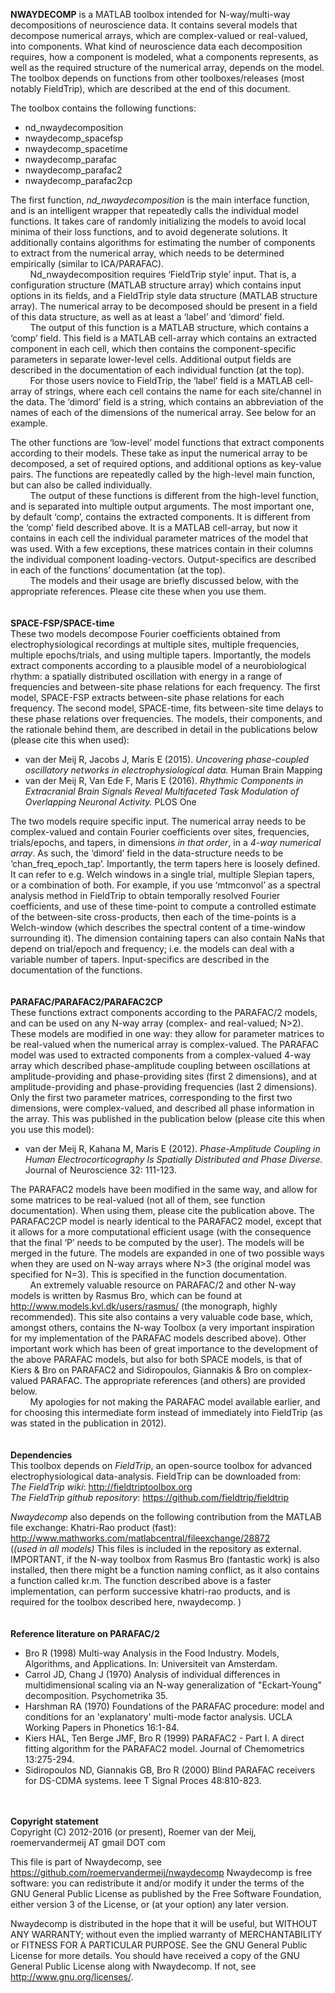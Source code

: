 **NWAYDECOMP** is a MATLAB toolbox intended for N-way/multi-way decompositions of neuroscience data. It contains several models that decompose numerical arrays, which are complex-valued or real-valued, into components. What kind of neuroscience data each decomposition requires, how a component is modeled, what a components represents, as well as the required structure of the numerical array, depends on the model. The toolbox depends on functions from other toolboxes/releases (most notably FieldTrip), which are described at the end of this document. 

The toolbox contains the following functions:
-	nd_nwaydecomposition
-	nwaydecomp_spacefsp
-	nwaydecomp_spacetime
-	nwaydecomp_parafac
-	nwaydecomp_parafac2
-	nwaydecomp_parafac2cp

The first function, *nd_nwaydecomposition* is the main interface function, and is an intelligent wrapper that repeatedly calls the individual model functions. It takes care of randomly initializing the models to avoid local minima of their loss functions, and to avoid degenerate solutions. It additionally contains algorithms for estimating the number of components to extract from the numerical array, which needs to be determined empirically (similar to ICA/PARAFAC).  
&nbsp;&nbsp;&nbsp;&nbsp;&nbsp;&nbsp;&nbsp;&nbsp;Nd_nwaydecomposition requires ‘FieldTrip style’ input. That is, a configuration structure (MATLAB structure array) which contains input options in its fields, and a FieldTrip style data structure (MATLAB structure array). The numerical array to be decomposed should be present in a field of this data structure, as well as at least a ‘label’ and ‘dimord’ field.  
&nbsp;&nbsp;&nbsp;&nbsp;&nbsp;&nbsp;&nbsp;&nbsp;The output of this function is a MATLAB structure, which contains a ‘comp’ field. This field is a MATLAB cell-array which contains an extracted component in each cell, which then contains the component-specific parameters in separate lower-level cells. Additional output fields are described in the documentation of each individual function (at the top).  
&nbsp;&nbsp;&nbsp;&nbsp;&nbsp;&nbsp;&nbsp;&nbsp;For those users novice to FieldTrip, the ‘label’ field is a MATLAB cell-array of strings, where each cell contains the name for each site/channel in the data. The ‘dimord’ field is a string, which contains an abbreviation of the names of each of the dimensions of the numerical array. See below for an example.

The other functions are ‘low-level’ model functions that extract components according to their models. These take as input the numerical array to be decomposed, a set of required options, and additional options as key-value pairs. The functions are repeatedly called by the high-level main function, but can also be called individually.  
&nbsp;&nbsp;&nbsp;&nbsp;&nbsp;&nbsp;&nbsp;&nbsp;The output of these functions is different from the high-level function, and is separated into multiple output arguments. The most important one, by default ‘comp’, contains the extracted components. It is different from the ‘comp’ field described above. It is a MATLAB cell-array, but now it contains in each cell the individual parameter matrices of the model that was used. With a few exceptions, these matrices contain in their columns the individual component loading-vectors. Output-specifics are described in each of the functions’ documentation (at the top).  
&nbsp;&nbsp;&nbsp;&nbsp;&nbsp;&nbsp;&nbsp;&nbsp;The models and their usage are briefly discussed below, with the appropriate references. Please cite these when you use them.
<br><br><br>
**SPACE-FSP/SPACE-time**  
These two models decompose Fourier coefficients obtained from electrophysiological recordings at multiple sites, multiple frequencies, multiple epochs/trials, and using multiple tapers. Importantly, the models extract components according to a plausible model of a neurobiological rhythm: a spatially distributed oscillation with energy in a range of frequencies and between-site phase relations for each frequency. The first model, SPACE-FSP extracts between-site phase relations for each frequency. The second model, SPACE-time, fits between-site time delays to these phase relations over frequencies. The models, their components, and the rationale behind them, are described in detail in the publications below (please cite this when used):  
* van der Meij R, Jacobs J, Maris E (2015). *Uncovering phase-coupled oscillatory networks in electrophysiological data.* Human Brain Mapping  
* van der Meij R, Van Ede F, Maris E (2016). *Rhythmic Components in Extracranial Brain Signals Reveal Multifaceted Task Modulation of Overlapping Neuronal Activity.* PLOS One 
  
  
The two models require specific input. The numerical array needs to be complex-valued and contain Fourier coefficients over sites, frequencies, trials/epochs, and tapers, in dimensions *in that order*, in a *4-way numerical array*. As such, the ‘dimord’ field in the data-structure needs to be ‘chan_freq_epoch_tap’. Importantly, the term tapers here is loosely defined. It can refer to e.g. Welch windows in a single trial, multiple Slepian tapers, or a combination of both. For example, if you use ‘mtmconvol’ as a spectral analysis method in FieldTrip to obtain temporally resolved Fourier coefficients, and use of these time-point to compute a controlled estimate of the between-site cross-products, then each of the time-points is a Welch-window (which describes the spectral content of a time-window surrounding it). The dimension containing tapers can also contain NaNs that depend on trial/epoch and frequency; i.e. the models can deal with a variable number of tapers. Input-specifics are described in the documentation of the functions.
<br><br><br>
**PARAFAC/PARAFAC2/PARAFAC2CP**  
These functions extract components according to the PARAFAC/2 models, and can be used on any N-way array (complex- and real-valued; N>2). These models are modified in one way: they allow for parameter matrices to be real-valued when the numerical array is complex-valued. The PARAFAC model was used to extracted components from a complex-valued 4-way array which described phase-amplitude coupling between oscillations at amplitude-providing and phase-providing sites (first 2 dimensions), and at amplitude-providing and phase-providing frequencies (last 2 dimensions). Only the first two parameter matrices, corresponding to the first two dimensions, were complex-valued, and described all phase information in the array. This was published in the publication below (please cite this when you use this model):  
* van der Meij R, Kahana M, Maris E (2012). *Phase-Amplitude Coupling in Human Electrocorticography Is Spatially Distributed and Phase Diverse.* Journal of Neuroscience 32: 111-123.  

The PARAFAC2 models have been modified in the same way, and allow for some matrices to be real-valued (not all of them, see function documentation). When using them, please cite the publication above. The PARAFAC2CP model is nearly identical to the PARAFAC2 model, except that it allows for a more computational efficient usage (with the consequence that the final ‘P’ needs to be computed by the user). The models will be merged in the future. The models are expanded in one of two possible ways when they are used on N-way arrays where N>3 (the original model was specified for N=3). This is specified in the function documentation.  
&nbsp;&nbsp;&nbsp;&nbsp;&nbsp;&nbsp;&nbsp;&nbsp;An extremely valuable resource on PARAFAC/2 and other N-way models is written by Rasmus Bro, which can be found at http://www.models.kvl.dk/users/rasmus/ (the monograph, highly recommended). This site also contains a very valuable code base, which, amongst others, contains the N-way Toolbox (a very important inspiration for my implementation of the PARAFAC models described above). Other important work which has been of great importance to the development of the above PARAFAC models, but also for both SPACE models, is that of Kiers & Bro on PARAFAC2 and Sidiropoulos, Giannakis & Bro on complex-valued PARAFAC. The appropriate references (and others) are provided below.  
&nbsp;&nbsp;&nbsp;&nbsp;&nbsp;&nbsp;&nbsp;&nbsp;My apologies for not making the PARAFAC model available earlier, and for choosing this intermediate form instead of immediately into FieldTrip (as was stated in the publication in 2012). 
<br><br><br>
**Dependencies**  
This toolbox depends on *FieldTrip*, an open-source toolbox for advanced electrophysiological data-analysis. FieldTrip can be downloaded from:  
*The FieldTrip wiki*: http://fieldtriptoolbox.org  
*The FieldTrip github repository*: https://github.com/fieldtrip/fieldtrip  

*Nwaydecomp* also depends on the following contribution from the MATLAB file exchange:
Khatri-Rao product (fast): http://www.mathworks.com/matlabcentral/fileexchange/28872  
(*(used in all models)*
This files is included in the repository as external.
IMPORTANT, if the N-way toolbox from Rasmus Bro (fantastic work) is also installed, then there might be a function naming conflict, as it also contains a function called kr.m. The function described above is a faster implementation, can perform successive khatri-rao products, and is required for the toolbox described here, nwaydecomp. )
<br><br><br>
**Reference literature on PARAFAC/2**
* Bro R (1998) Multi-way Analysis in the Food Industry. Models, Algorithms, and Applications. In: 
	Universiteit van Amsterdam.
* Carrol JD, Chang J (1970) Analysis of individual differences in multidimensional scaling via an N-way
 generalization of "Eckart-Young" decomposition. Psychometrika 35.
* Harshman RA (1970) Foundations of the PARAFAC procedure: model and conditions for an 'explanatory' 
	multi-mode factor analysis. UCLA Working Papers in Phonetics 16:1-84.
* Kiers HAL, Ten Berge JMF, Bro R (1999) PARAFAC2 - Part I. A direct fitting algorithm for the PARAFAC2 
	model. Journal of Chemometrics 13:275-294.
* Sidiropoulos ND, Giannakis GB, Bro R (2000) Blind PARAFAC receivers for DS-CDMA systems. Ieee T 
	Signal Proces 48:810-823. 

<br><br>
**Copyright statement**  
Copyright (C) 2012-2016 (or present), Roemer van der Meij, roemervandermeij AT gmail DOT com

This file is part of Nwaydecomp, see https://github.com/roemervandermeij/nwaydecomp
Nwaydecomp is free software: you can redistribute it and/or modify it under the terms of the GNU General Public License as published by the Free Software Foundation, either version 3 of the License, or
 (at your option) any later version.

Nwaydecomp is distributed in the hope that it will be useful, but WITHOUT ANY WARRANTY; without even the implied warranty of MERCHANTABILITY or FITNESS FOR A PARTICULAR PURPOSE.  See the
GNU General Public License for more details. You should have received a copy of the GNU General Public License along with Nwaydecomp. If not, see http://www.gnu.org/licenses/.
